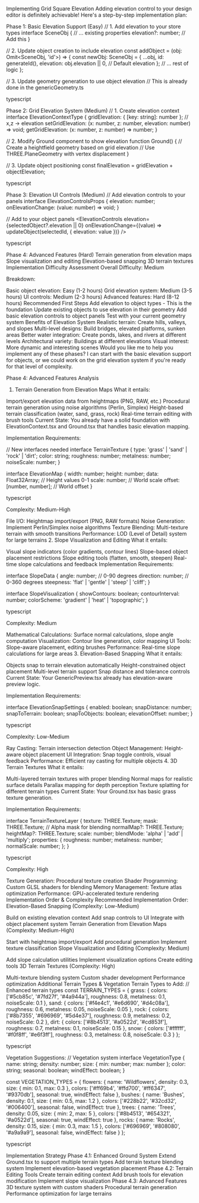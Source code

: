 Implementing Grid Square Elevation
Adding elevation control to your design editor is definitely achievable! Here's a step-by-step implementation plan:

Phase 1: Basic Elevation Support (Easy)
// 1. Add elevation to your store types
interface SceneObj {
// ... existing properties
elevation?: number; // Add this
}

// 2. Update object creation to include elevation
const addObject = (obj: Omit<SceneObj, 'id'>) => {
const newObj: SceneObj = {
...obj,
id: generateId(),
elevation: obj.elevation || 0, // Default elevation
};
// ... rest of logic
};

// 3. Update geometry generation to use object elevation
// This is already done in the genericGeometry.ts

typescript

Phase 2: Grid Elevation System (Medium)
// 1. Create elevation context
interface ElevationContextType {
gridElevation: { [key: string]: number }; // x,z -> elevation
setGridElevation: (x: number, z: number, elevation: number) => void;
getGridElevation: (x: number, z: number) => number;
}

// 2. Modify Ground component to show elevation
function Ground() {
// Create a heightfield geometry based on grid elevation
// Use THREE.PlaneGeometry with vertex displacement
}

// 3. Update object positioning
const finalElevation = gridElevation + objectElevation;

typescript

Phase 3: Elevation UI Controls (Medium)
// Add elevation controls to your panels
interface ElevationControlsProps {
elevation: number;
onElevationChange: (value: number) => void;
}

// Add to your object panels
<ElevationControls
elevation={selectedObject?.elevation || 0}
onElevationChange={(value) => updateObject(selectedId, { elevation: value })}
/>

typescript

Phase 4: Advanced Features (Hard)
Terrain generation from elevation maps
Slope visualization and editing
Elevation-based snapping
3D terrain textures
Implementation Difficulty Assessment
Overall Difficulty: Medium

Breakdown:

Basic object elevation: Easy (1-2 hours)
Grid elevation system: Medium (3-5 hours)
UI controls: Medium (2-3 hours)
Advanced features: Hard (8-12 hours)
Recommended First Steps
Add elevation to object types - This is the foundation
Update existing objects to use elevation in their geometry
Add basic elevation controls to object panels
Test with your current geometry system
Benefits of Elevation System
Realistic terrain: Create hills, valleys, and slopes
Multi-level designs: Build bridges, elevated platforms, sunken areas
Better water integration: Create ponds, lakes, and rivers at different levels
Architectural variety: Buildings at different elevations
Visual interest: More dynamic and interesting scenes
Would you like me to help you implement any of these phases? I can start with the basic elevation support for objects, or we could work on the grid elevation system if you're ready for that level of complexity.

Phase 4: Advanced Features Analysis

1. Terrain Generation from Elevation Maps
   What it entails:

Import/export elevation data from heightmaps (PNG, RAW, etc.)
Procedural terrain generation using noise algorithms (Perlin, Simplex)
Height-based terrain classification (water, sand, grass, rock)
Real-time terrain editing with brush tools
Current State:
You already have a solid foundation with ElevationContext.tsx and Ground.tsx that handles basic elevation mapping.

Implementation Requirements:

// New interfaces needed
interface TerrainTexture {
type: 'grass' | 'sand' | 'rock' | 'dirt';
color: string;
roughness: number;
metalness: number;
noiseScale: number;
}

interface ElevationMap {
width: number;
height: number;
data: Float32Array; // Height values 0-1
scale: number; // World scale
offset: [number, number]; // World offset
}

typescript

Complexity: Medium-High

File I/O: Heightmap import/export (PNG, RAW formats)
Noise Generation: Implement Perlin/Simplex noise algorithms
Texture Blending: Multi-texture terrain with smooth transitions
Performance: LOD (Level of Detail) system for large terrains 2. Slope Visualization and Editing
What it entails:

Visual slope indicators (color gradients, contour lines)
Slope-based object placement restrictions
Slope editing tools (flatten, smooth, steepen)
Real-time slope calculations and feedback
Implementation Requirements:

interface SlopeData {
angle: number; // 0-90 degrees
direction: number; // 0-360 degrees
steepness: 'flat' | 'gentle' | 'steep' | 'cliff';
}

interface SlopeVisualization {
showContours: boolean;
contourInterval: number;
colorScheme: 'gradient' | 'heat' | 'topographic';
}

typescript

Complexity: Medium

Mathematical Calculations: Surface normal calculations, slope angle computation
Visualization: Contour line generation, color mapping
UI Tools: Slope-aware placement, editing brushes
Performance: Real-time slope calculations for large areas 3. Elevation-Based Snapping
What it entails:

Objects snap to terrain elevation automatically
Height-constrained object placement
Multi-level terrain support
Snap distance and tolerance controls
Current State:
Your GenericPreview.tsx already has elevation-aware preview logic.

Implementation Requirements:

interface ElevationSnapSettings {
enabled: boolean;
snapDistance: number;
snapToTerrain: boolean;
snapToObjects: boolean;
elevationOffset: number;
}

typescript

Complexity: Low-Medium

Ray Casting: Terrain intersection detection
Object Management: Height-aware object placement
UI Integration: Snap toggle controls, visual feedback
Performance: Efficient ray casting for multiple objects 4. 3D Terrain Textures
What it entails:

Multi-layered terrain textures with proper blending
Normal maps for realistic surface details
Parallax mapping for depth perception
Texture splatting for different terrain types
Current State:
Your Ground.tsx has basic grass texture generation.

Implementation Requirements:

interface TerrainTextureLayer {
texture: THREE.Texture;
mask: THREE.Texture; // Alpha mask for blending
normalMap?: THREE.Texture;
heightMap?: THREE.Texture;
scale: number;
blendMode: 'alpha' | 'add' | 'multiply';
properties: {
roughness: number;
metalness: number;
normalScale: number;
};
}

typescript

Complexity: High

Texture Generation: Procedural texture creation
Shader Programming: Custom GLSL shaders for blending
Memory Management: Texture atlas optimization
Performance: GPU-accelerated texture rendering
Implementation Order & Complexity
Recommended Implementation Order:
Elevation-Based Snapping (Complexity: Low-Medium)

Build on existing elevation context
Add snap controls to UI
Integrate with object placement system
Terrain Generation from Elevation Maps (Complexity: Medium-High)

Start with heightmap import/export
Add procedural generation
Implement texture classification
Slope Visualization and Editing (Complexity: Medium)

Add slope calculation utilities
Implement visualization options
Create editing tools
3D Terrain Textures (Complexity: High)

Multi-texture blending system
Custom shader development
Performance optimization
Additional Terrain Types & Vegetation
Terrain Types to Add:
// Enhanced terrain types
const TERRAIN_TYPES = {
grass: {
colors: ['#5cb85c', '#7fd27f', '#4a944a'],
roughness: 0.8,
metalness: 0.1,
noiseScale: 0.1
},
sand: {
colors: ['#f4e4c1', '#e6d690', '#d4c08a'],
roughness: 0.6,
metalness: 0.05,
noiseScale: 0.05
},
rock: {
colors: ['#8b7355', '#696969', '#5d4e37'],
roughness: 0.9,
metalness: 0.2,
noiseScale: 0.2
},
dirt: {
colors: ['#8b4513', '#a0522d', '#cd853f'],
roughness: 0.7,
metalness: 0.1,
noiseScale: 0.15
},
snow: {
colors: ['#ffffff', '#f0f8ff', '#e6f3ff'],
roughness: 0.3,
metalness: 0.8,
noiseScale: 0.3
}
};

typescript

Vegetation Suggestions:
// Vegetation system
interface VegetationType {
name: string;
density: number;
size: { min: number; max: number };
color: string;
seasonal: boolean;
windEffect: boolean;
}

const VEGETATION_TYPES = {
flowers: {
name: 'Wildflowers',
density: 0.3,
size: { min: 0.1, max: 0.3 },
colors: ['#ff69b4', '#ffd700', '#ff6347', '#9370db'],
seasonal: true,
windEffect: false
},
bushes: {
name: 'Bushes',
density: 0.1,
size: { min: 0.5, max: 1.2 },
colors: ['#228b22', '#32cd32', '#006400'],
seasonal: false,
windEffect: true
},
trees: {
name: 'Trees',
density: 0.05,
size: { min: 2, max: 5 },
colors: ['#8b4513', '#654321', '#a0522d'],
seasonal: true,
windEffect: true
},
rocks: {
name: 'Rocks',
density: 0.15,
size: { min: 0.3, max: 1.5 },
colors: ['#696969', '#808080', '#a9a9a9'],
seasonal: false,
windEffect: false
}
};

typescript

Implementation Strategy
Phase 4.1: Enhanced Ground System
Extend Ground.tsx to support multiple terrain types
Add terrain texture blending system
Implement elevation-based vegetation placement
Phase 4.2: Terrain Editing Tools
Create terrain editing context
Add brush tools for elevation modification
Implement slope visualization
Phase 4.3: Advanced Features
3D texture system with custom shaders
Procedural terrain generation
Performance optimization for large terrains
